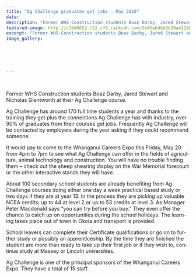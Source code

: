 ```yaml
---
title: "Ag Challenge graduates get jobs - May 2016"
date: 
description: "Former WHS Construction students Boaz Darby, Jared Stewart and Nicholas Glentworth at their Ag Challenge course, Rivercity Press article 19 May..."
featured-image: http://c1940652.r52.cf0.rackcdn.com/5b45ebdbb8d39a412900047d/construction.gif
excerpt: "Former WHS Construction students Boaz Darby, Jared Stewart and Nicholas Glentworth at their Ag Challenge course, Rivercity Press article..."
image_gallery:
    
    
    
    
    
---
```


<p>&nbsp;</p>
<p>Former WHS Construction students Boaz Darby, Jared Stewart and Nicholas Glentworth at their Ag Challenge course.</p>
<p class="BasicParagraph"><span class="CharacterStyle1"><span lang="EN-GB">Ag Challenge has around 170 full time students a year and thanks to the training they get plus the connections Ag Challenge has with industry, over 90% of graduates from their courses get jobs. Frequently Ag Challenge will be contacted by employers during the year asking if they could recommend someone.</span></span></p>
<p class="BasicParagraph"><span class="CharacterStyle1"><span lang="EN-GB">It would pay to come to the Whanganui Careers Expo this Friday, May 20 from 4pm to 7pm to see what Ag Challenge can offer in the fields of agriculture, animal technology and construction. You will have no trouble finding them &ndash; check out the sheep shearing display on the War Memorial forecourt or the other interactive stands they will have. </span></span></p>
<p class="BasicParagraph"><span class="CharacterStyle1"><span lang="EN-GB">About 100 secondary school students are already benefiting from Ag Challenge courses doing either one day a week practical based study or two days if they are at year 13. In the process they are picking up valuable NCEA credits, up to 44 at level 2 or up to 53 credits at level 3. As Manager Peter Macdonald says &ldquo;you can try before you buy.&rdquo; They even offer the chance to catch up on opportunities during the school holidays. The learning takes place out of town in Okoia and transport is provided. </span></span></p>
<p class="BasicParagraph"><span class="CharacterStyle1"><span lang="EN-GB">School leavers can complete their Certificate qualifications or go on to further study or possibly an apprenticeship. By the time they are finished the student are more than ready to take up their first job or if they wish to, continue study at Massey or Lincoln universities. </span></span></p>
<p class="BasicParagraph"><span class="CharacterStyle1"><span lang="EN-GB">Ag Challenge is one of the principal sponsors of the Whanganui Careers Expo. They have a total of 15 staff.&nbsp;</span></span></p>
<p class="BasicParagraph"><span class="CharacterStyle1"><span lang="EN-GB"><br /></span></span></p>

